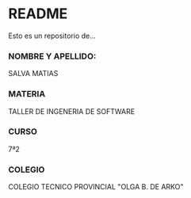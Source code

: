 # README #
Esto es un repositorio de...

###  NOMBRE Y APELLIDO: ###
SALVA MATIAS

### MATERIA ###
TALLER DE INGENERIA DE SOFTWARE

### CURSO ###
7ª2

### COLEGIO ###
COLEGIO TECNICO PROVINCIAL "OLGA B. DE ARKO"
